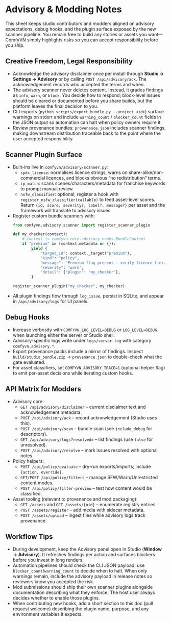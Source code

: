 # Advisory & Modding Notes

This sheet keeps studio contributors and modders aligned on advisory expectations, debug hooks, and the plugin surface exposed by the new scanner pipeline. You remain free to build any stories or assets you want—ComfyVN simply highlights risks so you can accept responsibility before you ship.

## Creative Freedom, Legal Responsibility
- Acknowledge the advisory disclaimer once per install through **Studio → Settings → Advisory** or by calling `POST /api/advisory/ack`. The acknowledgement records _who_ accepted the terms and when.
- The advisory scanner never deletes content. Instead, it grades findings as `info`, `warn`, or `block`. You decide how to respond; block-level issues should be cleared or documented before you share builds, but the platform leaves the final decision to you.
- CLI exports (`python scripts/export_bundle.py --project <id>`) surface warnings on stderr and include `warning_count` / `blocker_count` fields in the JSON output so automation can halt when policy owners require it.
- Review provenance bundles: `provenance.json` includes scanner findings, making downstream distribution traceable back to the point where the user accepted responsibility.

## Scanner Plugin Surface
- Built-ins live in `comfyvn/advisory/scanner.py`:
  - `spdx_license`: normalises licence strings, warns on share-alike/non-commercial licences, and blocks obvious “no redistribution” terms.
  - `ip_match`: scans scenes/characters/metadata for franchise keywords to prompt manual review.
  - `nsfw_classifier`: optional; register a hook with `register_nsfw_classifier(callable)` to feed asset-level scores. Return `{id, score, severity?, label?, message?}` per asset and the framework will translate to advisory issues.
- Register custom bundle scanners with:
  ```python
  from comfyvn.advisory.scanner import register_scanner_plugin

  def my_checker(context):
      # context is comfyvn.core.advisory_hooks.BundleContext
      if "premium" in (context.metadata or {}):
          yield {
              "target_id": context._target("premium"),
              "kind": "policy",
              "message": "Premium flag present – verify licence tier.",
              "severity": "warn",
              "detail": {"plugin": "my_checker"},
          }

  register_scanner_plugin("my_checker", my_checker)
  ```
- All plugin findings flow through `log_issue`, persist in SQLite, and appear in `/api/advisory/logs` for UI panels.

## Debug Hooks
- Increase verbosity with `COMFYVN_LOG_LEVEL=DEBUG` or `LOG_LEVEL=DEBUG` when launching either the server or Studio shell.
- Advisory-specific logs write under `logs/server.log` with category `comfyvn.advisory.*`.
- Export provenance packs include a mirror of findings. Inspect `build/studio_bundle.zip` → `provenance.json` to double-check what the gate evaluated.
- For asset classifiers, set `COMFYVN_ADVISORY_TRACE=1` (optional helper flag) to emit per-asset decisions while iterating custom hooks.

## API Matrix for Modders
- Advisory core:
  - `GET /api/advisory/disclaimer` – current disclaimer text and acknowledgement metadata.
  - `POST /api/advisory/ack` – record acknowledgement (Studio uses this).
  - `POST /api/advisory/scan` – bundle scan (see `include_debug` for descriptors).
  - `GET /api/advisory/logs?resolved=` – list findings (use `false` for unresolved).
  - `POST /api/advisory/resolve` – mark issues resolved with optional notes.
- Policy helpers:
  - `POST /api/policy/evaluate` – dry-run exports/imports; include `{action, override}`.
  - `GET/POST /api/policy/filters` – manage SFW/Warn/Unrestricted content modes.
  - `POST /api/policy/filter-preview` – test how content would be classified.
- Asset tooling (relevant to provenance and mod packaging):
  - `GET /assets` and `GET /assets/{uid}` – enumerate registry entries.
  - `POST /assets/register` – add media with sidecar metadata.
  - `POST /assets/upload` – ingest files while advisory logs track provenance.

## Workflow Tips
- During development, keep the Advisory panel open in Studio (**Window → Advisory**). It refreshes findings per action and surfaces blockers before you invest in long renders.
- Automation pipelines should check the CLI JSON payload; use `blocker_count`/`warning_count` to decide when to halt. When only warnings remain, include the advisory payload in release notes so reviewers know you accepted the risk.
- Mod submissions should ship their own scanner plugins alongside documentation describing what they enforce. The host user always decides whether to enable those plugins.
- When contributing new hooks, add a short section to this doc (pull request welcome) describing the plugin name, purpose, and any environment variables it expects.
